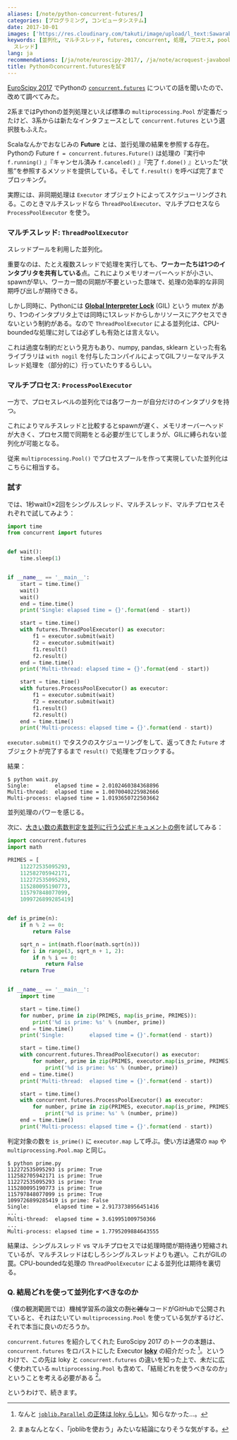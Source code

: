 ```yaml
---
aliases: [/note/python-concurrent-futures/]
categories: [プログラミング, コンピュータシステム]
date: 2017-10-01
images: ['https://res.cloudinary.com/takuti/image/upload/l_text:Sawarabi%20Gothic_32_bold:Python%E3%81%AEconcurrent.futures%E3%82%92%E8%A9%A6%E3%81%99,co_rgb:eee,w_800,c_fit/v1626628472/takuti_bgimyl.jpg']
keywords: [並列化, マルチスレッド, futures, concurrent, 処理, プロセス, pool, multiprocessing, レッド,
  スレッド]
lang: ja
recommendations: [/ja/note/euroscipy-2017/, /ja/note/acroquest-javabook/, /ja/note/coursera-scala-specialization/]
title: Pythonのconcurrent.futuresを試す
---
```


[EuroScipy 2017](/note/euroscipy-2017) でPythonの [`concurrent.futures`](https://docs.python.org/3/library/concurrent.futures.html) についての話を聞いたので、改めて調べてみた。

2系まではPythonの並列処理といえば標準の `multiprocessing.Pool` が定番だったけど、3系からは新たなインタフェースとして `concurrent.futures` という選択肢もふえた。

Scalaなんかでおなじみの **Future** とは、並行処理の結果を参照する存在。Pythonの Future `f = concurrent.futures.Future()` は処理の『実行中 `f.running()` 』『キャンセル済み `f.canceled()` 』『完了 `f.done()` 』といった“状態”を参照するメソッドを提供している。そして `f.result()` を呼べば完了までブロッキング。

実際には、非同期処理は `Executor` オブジェクトによってスケジューリングされる。このときマルチスレッドなら `ThreadPoolExecutor`、マルチプロセスなら `ProcessPoolExecutor` を使う。

### マルチスレッド: `ThreadPoolExecutor`

スレッドプールを利用した並列化。

重要なのは、たとえ複数スレッドで処理を実行しても、**ワーカーたちは1つのインタプリタを共有している**点。これによりメモリオーバーヘッドが小さい、spawnが早い、ワーカー間の同期が不要といった意味で、処理の効率的な非同期呼び出しが期待できる。

しかし同時に、Pythonには **[Global Interpreter Lock](https://wiki.python.org/moin/GlobalInterpreterLock)** (GIL) という mutex があり、1つのインタプリタ上では同時に1スレッドからしかリソースにアクセスできないという制約がある。なので `ThreadPoolExecutor` による並列化は、CPU-boundedな処理に対しては必ずしも有効とは言えない。

これは過度な制約だという見方もあり、numpy, pandas, sklearn といった有名ライブラリは `with nogil` を付与したコンパイルによってGILフリーなマルチスレッド処理を（部分的に）行っていたりするらしい。

### マルチプロセス: `ProcessPoolExecutor`

一方で、プロセスレベルの並列化では各ワーカーが自分だけのインタプリタを持つ。

これによりマルチスレッドと比較するとspawnが遅く、メモリオーバーヘッドが大きく、プロセス間で同期をとる必要が生じてしまうが、GILに縛られない並列化が可能となる。

従来 `multiprocessing.Pool()` でプロセスプールを作って実現していた並列化はこちらに相当する。

### 試す

では、1秒wait()×2回をシングルスレッド、マルチスレッド、マルチプロセスそれぞれで試してみよう：

```py
import time
from concurrent import futures


def wait():
    time.sleep(1)


if __name__ == '__main__':
    start = time.time()
    wait()
    wait()
    end = time.time()
    print('Single: elapsed time = {}'.format(end - start))

    start = time.time()
    with futures.ThreadPoolExecutor() as executor:
        f1 = executor.submit(wait)
        f2 = executor.submit(wait)
        f1.result()
        f2.result()
    end = time.time()
    print('Multi-thread: elapsed time = {}'.format(end - start))

    start = time.time()
    with futures.ProcessPoolExecutor() as executor:
        f1 = executor.submit(wait)
        f2 = executor.submit(wait)
        f1.result()
        f2.result()
    end = time.time()
    print('Multi-process: elapsed time = {}'.format(end - start))
```

`executor.submit()` でタスクのスケジューリングをして、返ってきた `Future` オブジェクトが完了するまで `result()` で処理をブロックする。

結果：

```
$ python wait.py
Single:        elapsed time = 2.0102460384368896
Multi-thread:  elapsed time = 1.0070040225982666
Multi-process: elapsed time = 1.0193650722503662
```

並列処理のパワーを感じる。

次に、[大きい数の素数判定を並列に行う公式ドキュメントの例](https://docs.python.org/3/library/concurrent.futures.html#processpoolexecutor-example)を試してみる：

```py
import concurrent.futures
import math

PRIMES = [
    112272535095293,
    112582705942171,
    112272535095293,
    115280095190773,
    115797848077099,
    1099726899285419]


def is_prime(n):
    if n % 2 == 0:
        return False

    sqrt_n = int(math.floor(math.sqrt(n)))
    for i in range(3, sqrt_n + 1, 2):
        if n % i == 0:
            return False
    return True


if __name__ == '__main__':
    import time

    start = time.time()
    for number, prime in zip(PRIMES, map(is_prime, PRIMES)):
        print('%d is prime: %s' % (number, prime))
    end = time.time()
    print('Single:        elapsed time = {}'.format(end - start))

    start = time.time()
    with concurrent.futures.ThreadPoolExecutor() as executor:
        for number, prime in zip(PRIMES, executor.map(is_prime, PRIMES)):
            print('%d is prime: %s' % (number, prime))
    end = time.time()
    print('Multi-thread:  elapsed time = {}'.format(end - start))

    start = time.time()
    with concurrent.futures.ProcessPoolExecutor() as executor:
        for number, prime in zip(PRIMES, executor.map(is_prime, PRIMES)):
            print('%d is prime: %s' % (number, prime))
    end = time.time()
    print('Multi-process: elapsed time = {}'.format(end - start))
```

判定対象の数を `is_prime()` に `executor.map` して呼ぶ。使い方は通常の `map` や `multiprocessing.Pool.map` と同じ。

```
$ python prime.py
112272535095293 is prime: True
112582705942171 is prime: True
112272535095293 is prime: True
115280095190773 is prime: True
115797848077099 is prime: True
1099726899285419 is prime: False
Single:        elapsed time = 2.9173738956451416
...
Multi-thread:  elapsed time = 3.619951009750366
...
Multi-process: elapsed time = 1.7795209884643555
```

結果は、シングルスレッド vs マルチプロセスでは処理時間が期待通り短縮されているが、マルチスレッドはむしろシングルスレッドよりも遅い。これがGILの罠。CPU-boundedな処理の `ThreadPoolExecutor` による並列化は期待を裏切る。

### Q. 結局どれを使って並列化すべきなのか

（僕の観測範囲では）機械学習系の論文の~~割と雑な~~コードがGitHubで公開されていると、それはたいてい `multiprocessing.Pool` を使っている気がするけど、それで本当に良いのだろうか。

`concurrent.futures` を紹介してくれた EuroScipy 2017 のトークの本題は、`concurrent.futures` をロバストにした Executor **[loky](https://github.com/tomMoral/loky)** の紹介だった [^1]。というわけで、この先は loky と `concurrent.futures` の違いを知った上で、未だに広く使われている `multiprocessing.Pool` も含めて、「結局どれを使うべきなのか」ということを考える必要がある [^2]。

というわけで、続きます。

[^1]: なんと [`joblib.Parallel` の正体は loky らしい](https://github.com/joblib/joblib/blob/master/joblib/parallel.py#L47)。知らなかった…。
[^2]: まぁなんとなく、「joblibを使おう」みたいな結論になりそうな気がする。
